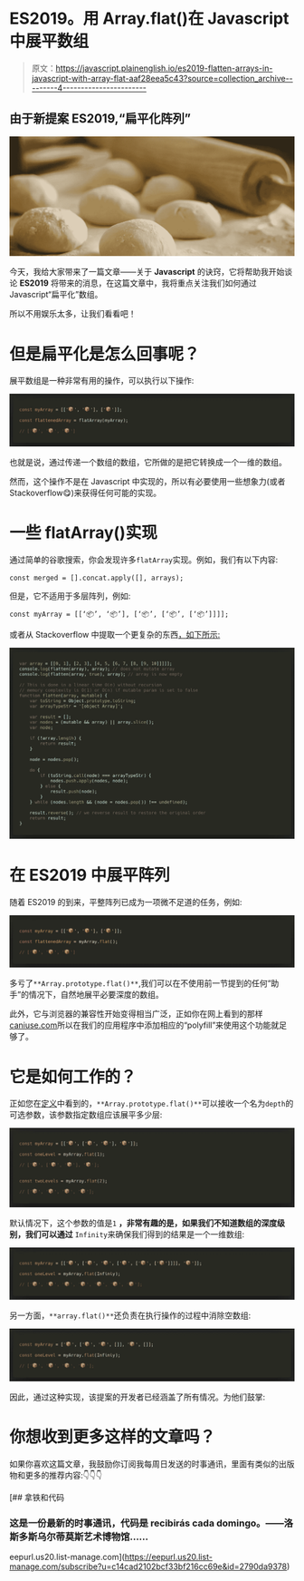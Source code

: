 # ES2019。用 Array.flat()在 Javascript 中展平数组

> 原文：<https://javascript.plainenglish.io/es2019-flatten-arrays-in-javascript-with-array-flat-aaf28eea5c43?source=collection_archive---------4----------------------->

## 由于新提案 ES2019,“扁平化阵列”

![](img/848d77ec41608290ab0c316ce30e6545.png)

今天，我给大家带来了一篇文章——关于 **Javascript** 的诀窍，它将帮助我开始谈论 **ES2019** 将带来的消息，在这篇文章中，我将重点关注我们如何通过 Javascript“扁平化”数组。

所以不用娱乐太多，让我们看看吧！

# 但是扁平化是怎么回事呢？

展平数组是一种非常有用的操作，可以执行以下操作:

![](img/5fc4b63994d0c239529518e54b15aa50.png)

也就是说，通过传递一个数组的数组，它所做的是把它转换成一个一维的数组。

然而，这个操作不是在 Javascript 中实现的，所以有必要使用一些想象力(或者 Stackoverflow😋)来获得任何可能的实现。

# 一些 flatArray()实现

通过简单的谷歌搜索，你会发现许多`flatArray`实现。例如，我们有以下内容:

```
const merged = [].concat.apply([], arrays);
```

但是，它不适用于多层阵列，例如:

```
const myArray = [[‘📦’, ‘📦’], [‘📦’, [‘📦’, [‘📦’]]]];
```

或者从 Stackoverflow 中提取一个更复杂的东西[，如下所示:](https://stackoverflow.com/a/27282907/258863)

![](img/5c06c01e28b319f1b0a45659286e80c6.png)

# 在 ES2019 中展平阵列

随着 ES2019 的到来，平整阵列已成为一项微不足道的任务，例如:

![](img/f3038c1e3cbedbb9022e58aa8396c426.png)

多亏了`**Array.prototype.flat()**`,我们可以在不使用前一节提到的任何“助手”的情况下，自然地展平必要深度的数组。

此外，它与浏览器的兼容性开始变得相当广泛，正如你在网上看到的那样[caniuse.com](https://caniuse.com/#search=Array.prototype.flat)所以在我们的应用程序中添加相应的“polyfill”来使用这个功能就足够了。

# 它是如何工作的？

正如您在[定义](https://developer.mozilla.org/es/docs/Web/JavaScript/Referencia/Objetos_globales/Array/flat)中看到的，`**Array.prototype.flat()**`可以接收一个名为`depth`的可选参数，该参数指定数组应该展平多少层:

![](img/5e318b786326b7880debf2cad78a722c.png)

默认情况下，这个参数的值是`1` **，非常有趣的是，如果我们不知道数组的深度级别，我们可以通过** `Infinity`来确保我们得到的结果是一个一维数组:

![](img/8dfc9383d4d2f24f3ba008b8cdb52d3c.png)

另一方面，`**array.flat()**`还负责在执行操作的过程中消除空数组:

![](img/542ae9050acfc7c1413afa4a723907ef.png)

因此，通过这种实现，该提案的开发者已经涵盖了所有情况。为他们鼓掌:

# 你想收到更多这样的文章吗？

如果你喜欢这篇文章，我鼓励你订阅我每周日发送的时事通讯，里面有类似的出版物和更多的推荐内容:👇👇👇

[](https://eepurl.us20.list-manage.com/subscribe?u=c14cad2102bcf33bf216cc69e&id=2790da9378) [## 拿铁和代码

### 这是一份最新的时事通讯，代码是 recibirás cada domingo。——洛斯多斯乌尔蒂莫斯艺术博物馆……

eepurl.us20.list-manage.com](https://eepurl.us20.list-manage.com/subscribe?u=c14cad2102bcf33bf216cc69e&id=2790da9378)